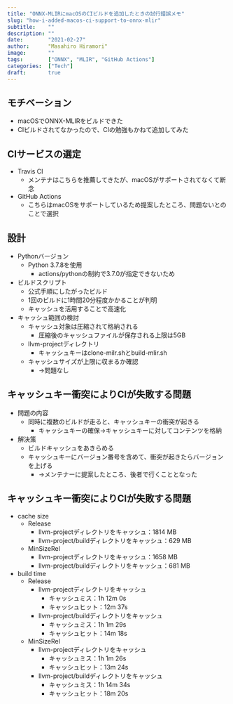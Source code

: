 ```yaml
---
title: "ONNX-MLIRにmacOSのCIビルドを追加したときの試行錯誤メモ"
slug: "how-i-added-macos-ci-support-to-onnx-mlir"
subtitle:    ""
description: ""
date:        "2021-02-27"
author:      "Masahiro Hiramori"
image:       ""
tags:        ["ONNX", "MLIR", "GitHub Actions"]
categories:  ["Tech"]
draft:       true
---
```


## モチベーション

- macOSでONNX-MLIRをビルドできた
- CIビルドされてなかったので、CIの勉強もかねて追加してみた

## CIサービスの選定

- Travis CI
  - メンテナはこちらを推薦してきたが、macOSがサポートされてなくて断念
- GitHub Actions
  - こちらはmacOSをサポートしているため提案したところ、問題ないとのことで選択

## 設計

- Pythonバージョン
  - Python 3.7.8を使用
    - actions/pythonの制約で3.7.0が指定できないため
- ビルドスクリプト
  - 公式手順にしたがったビルド
  - 1回のビルドに1時間20分程度かかることが判明
  - キャッシュを活用することで高速化
- キャッシュ範囲の検討
  - キャッシュ対象は圧縮されて格納される
    - 圧縮後のキャッシュファイルが保存される上限は5GB
  - llvm-projectディレクトリ
    - キャッシュキーはclone-milr.shとbuild-mlir.sh
  - キャッシュサイズが上限に収まるか確認
    - →問題なし
## キャッシュキー衝突によりCIが失敗する問題

- 問題の内容
  - 同時に複数のビルドが走ると、キャッシュキーの衝突が起きる
    - キャッシュキーの確保→キャッシュキーに対してコンテンツを格納
- 解決策
  - ビルドキャッシュをあきらめる
  - キャッシュキーにバージョン番号を含めて、衝突が起きたらバージョンを上げる
    - →メンテナーに提案したところ、後者で行くこととなった

## キャッシュキー衝突によりCIが失敗する問題

- cache size
  - Release 
    - llvm-projectディレクトリをキャッシュ：1814 MB
    - llvm-project/buildディレクトリをキャッシュ：629 MB
  - MinSizeRel 
    - llvm-projectディレクトリをキャッシュ：1658 MB
    - llvm-project/buildディレクトリをキャッシュ：681 MB
- build time 
  - Release 
    - llvm-projectディレクトリをキャッシュ
      - キャッシュミス：1h 12m 0s
      - キャッシュヒット：12m 37s
    - llvm-project/buildディレクトリをキャッシュ 
      - キャッシュミス：1h 1m 29s
      - キャッシュヒット：14m 18s
  - MinSizeRel
    - llvm-projectディレクトリをキャッシュ 
      - キャッシュミス：1h 1m 26s
      - キャッシュヒット：13m 24s
    - llvm-project/buildディレクトリをキャッシュ 
      - キャッシュミス：1h 14m 34s
      - キャッシュヒット：18m 20s
